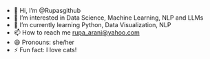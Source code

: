 - 👋 Hi, I’m @Rupasgithub
- 👀 I’m interested in Data Science, Machine Learning, NLP and LLMs
- 🌱 I’m currently learning Python, Data Visualization, NLP
- 📫 How to reach me rupa_arani@yahoo.com
- 😄 Pronouns: she/her
- ⚡ Fun fact: I love cats!

<!---
Rupasgithub/Rupasgithub is a ✨ special ✨ repository because its `README.md` (this file) appears on your GitHub profile.
You can click the Preview link to take a look at your changes.
--->

